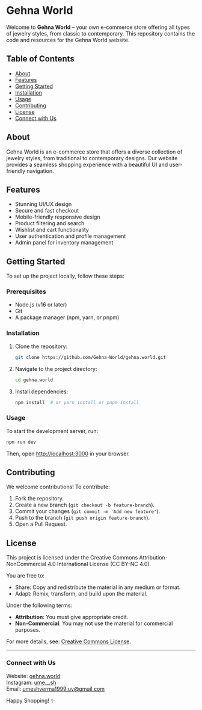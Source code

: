 # Gehna World

Welcome to **Gehna World** – your own e-commerce store offering all types of jewelry styles, from classic to contemporary. This repository contains the code and resources for the Gehna World website.

## Table of Contents

- [About](#about)
- [Features](#features)
- [Getting Started](#getting-started)
- [Installation](#installation)
- [Usage](#usage)
- [Contributing](#contributing)
- [License](#license)
- [Connect with Us](#connect-with-us)

## About

Gehna World is an e-commerce store that offers a diverse collection of jewelry styles, from traditional to contemporary designs. Our website provides a seamless shopping experience with a beautiful UI and user-friendly navigation.

## Features

- Stunning UI/UX design
- Secure and fast checkout
- Mobile-friendly responsive design
- Product filtering and search
- Wishlist and cart functionality
- User authentication and profile management
- Admin panel for inventory management

## Getting Started

To set up the project locally, follow these steps:

### Prerequisites

- Node.js (v16 or later)
- Git
- A package manager (npm, yarn, or pnpm)

### Installation

1. Clone the repository:
   ```bash
   git clone https://github.com/Gehna-World/gehna.world.git
   ```
2. Navigate to the project directory:
   ```bash
   cd gehna.world
   ```
3. Install dependencies:
   ```bash
   npm install  # or yarn install or pnpm install
   ```

### Usage

To start the development server, run:

```bash
npm run dev
```

Then, open [http://localhost:3000](http://localhost:3000) in your browser.

## Contributing

We welcome contributions! To contribute:

1. Fork the repository.
2. Create a new branch (`git checkout -b feature-branch`).
3. Commit your changes (`git commit -m 'Add new feature'`).
4. Push to the branch (`git push origin feature-branch`).
5. Open a Pull Request.

## License

This project is licensed under the Creative Commons Attribution-NonCommercial 4.0 International License (CC BY-NC 4.0).

You are free to:

- Share: Copy and redistribute the material in any medium or format.
- Adapt: Remix, transform, and build upon the material.

Under the following terms:

- **Attribution**: You must give appropriate credit.
- **Non-Commercial**: You may not use the material for commercial purposes.

For more details, see: [Creative Commons License](https://creativecommons.org/licenses/by-nc/4.0/).

---

### Connect with Us

Website: [gehna.world](https://gehna.world)\
Instagram: [ume.\_.sh](https://www.instagram.com/ume._.sh/)\
Email: [umeshverma1999.uv@gmail.com](mailto\:umeshverma1999.uv@gmail.com)

Happy Shopping! ✨

